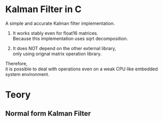 # Kalman Filter in C

A simple and accurate Kalman filter implementation.  


1. It works stably even for float16 matrices.  
 Because this implementation uses sqrt decomposition.  
  
2. It does NOT depend on the other external library,  
 only using orignal matrix operation library.  

Therefore,  
it is possible to deal with operations even on a weak CPU like embedded system environment.  


# Teory
## Normal form Kalman Filter
